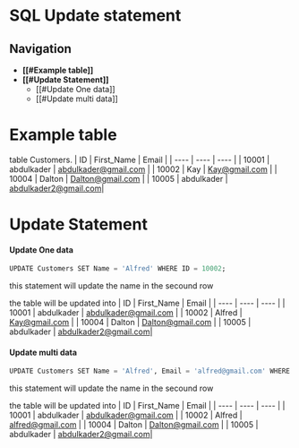 # SQL Update statement

## Navigation
- **[[#Example table]]**
- **[[#Update Statement]]**
	- [[#Update One data]]
	- [[#Update multi data]]


# Example table
table Customers.
| ID      | First_Name  | Email                |
| ----    | ----        | ----                 |
| 10001   | abdulkader  | abdulkader@gmail.com |
| 10002   | Kay         | Kay@gmail.com        |
| 10004   | Dalton      | Dalton@gmail.com     |
| 10005   | abdulkader  | abdulkader2@gmail.com|


# Update Statement
#### Update One data
``` SQL
UPDATE Customers SET Name = 'Alfred' WHERE ID = 10002;
```
this statement will update the name in the secound row

the table will be updated into 
| ID      | First_Name  | Email                |
| ----    | ----        | ----                 |
| 10001   | abdulkader  | abdulkader@gmail.com |
| 10002   | Alfred      | Kay@gmail.com        |
| 10004   | Dalton      | Dalton@gmail.com     |
| 10005   | abdulkader  | abdulkader2@gmail.com|


#### Update multi data
``` SQL
UPDATE Customers SET Name = 'Alfred', Email = 'alfred@gmail.com' WHERE ID = 10002;
```
this statement will update the name in the secound row

the table will be updated into 
| ID      | First_Name  | Email                |
| ----    | ----        | ----                 |
| 10001   | abdulkader  | abdulkader@gmail.com |
| 10002   | Alfred      | alfred@gmail.com     |
| 10004   | Dalton      | Dalton@gmail.com     |
| 10005   | abdulkader  | abdulkader2@gmail.com|

